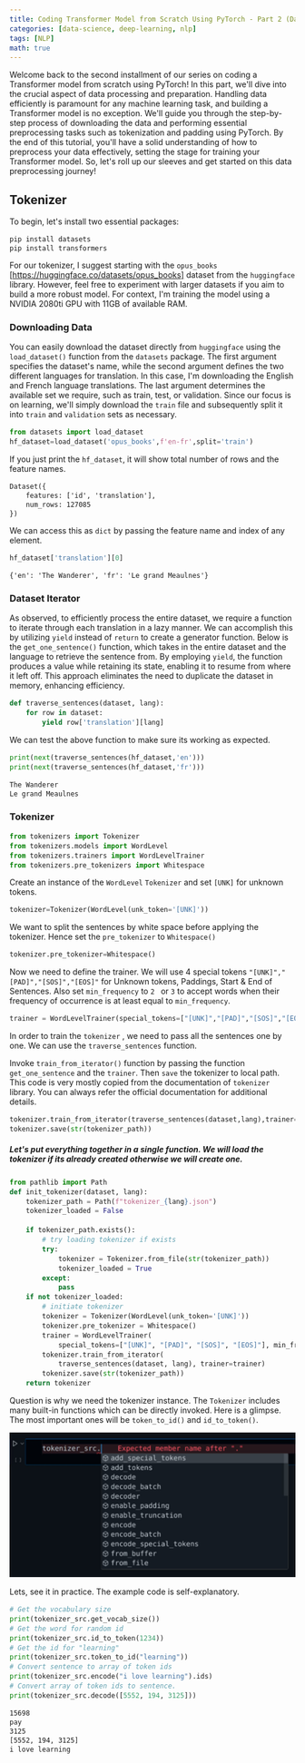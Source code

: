 ```yaml
---
title: Coding Transformer Model from Scratch Using PyTorch - Part 2 (Data Processing and Preparation)
categories: [data-science, deep-learning, nlp]
tags: [NLP]
math: true
---
```


Welcome back to the second installment of our series on coding a Transformer model from scratch using PyTorch! In this part, we'll dive into the crucial aspect of data processing and preparation. Handling data efficiently is paramount for any machine learning task, and building a Transformer model is no exception. We'll guide you through the step-by-step process of downloading the data and performing essential preprocessing tasks such as tokenization and padding using PyTorch. By the end of this tutorial, you'll have a solid understanding of how to preprocess your data effectively, setting the stage for training your Transformer model. So, let's roll up our sleeves and get started on this data preprocessing journey!

## Tokenizer

To begin, let's install two essential packages:

```shell
pip install datasets
pip install transformers
```

For our tokenizer, I suggest starting with the `opus_books` [https://huggingface.co/datasets/opus_books] dataset from the `huggingface` library. However, feel free to experiment with larger datasets if you aim to build a more robust model. For context, I'm training the model using a NVIDIA 2080ti GPU with 11GB of available RAM.

### Downloading Data

You can easily download the dataset directly from `huggingface` using the `load_dataset()` function from the `datasets` package. The first argument specifies the dataset's name, while the second argument defines the two different languages for translation. In this case, I'm downloading the English and French language translations. The last argument determines the available set we require, such as train, test, or validation. Since our focus is on learning, we'll simply download the `train` file and subsequently split it into `train` and `validation` sets as necessary.

```python
from datasets import load_dataset
hf_dataset=load_dataset('opus_books',f'en-fr',split='train')
```

If you just print the `hf_dataset`, it will show total number of rows and the feature names.

```
Dataset({
    features: ['id', 'translation'],
    num_rows: 127085
})
```

We can access this as `dict` by passing the feature name and index of any element.

```python
hf_dataset['translation'][0]
```

```
{'en': 'The Wanderer', 'fr': 'Le grand Meaulnes'}
```

### Dataset Iterator

As observed, to efficiently process the entire dataset, we require a function to iterate through each translation in a lazy manner. We can accomplish this by utilizing `yield` instead of `return` to create a generator function. Below is the `get_one_sentence()` function, which takes in the entire dataset and the language to retrieve the sentence from. By employing `yield`, the function produces a value while retaining its state, enabling it to resume from where it left off. This approach eliminates the need to duplicate the dataset in memory, enhancing efficiency.

```python
def traverse_sentences(dataset, lang):
    for row in dataset:
        yield row['translation'][lang]
```

We can test the above function to make sure its working as expected.

```python
print(next(traverse_sentences(hf_dataset,'en')))
print(next(traverse_sentences(hf_dataset,'fr')))
```

```
The Wanderer
Le grand Meaulnes
```

### Tokenizer

```python
from tokenizers import Tokenizer
from tokenizers.models import WordLevel
from tokenizers.trainers import WordLevelTrainer
from tokenizers.pre_tokenizers import Whitespace
```

Create an instance of the `WordLevel` `Tokenizer` and set `[UNK]` for unknown tokens. 

```python
tokenizer=Tokenizer(WordLevel(unk_token='[UNK]'))
```

We want to split the sentences by white space before applying the tokenizer. Hence set the `pre_tokenizer` to `Whitespace()`

```python
tokenizer.pre_tokenizer=Whitespace()
```

Now we need to define the trainer. We will use 4 special tokens `"[UNK]","[PAD]","[SOS]","[EOS]"` for Unknown tokens, Paddings, Start & End of Sentences. Also set `min_frequency` to `2 ` or `3` to accept words when their frequency of occurrence is at least equal to `min_frequency`.

```python
trainer = WordLevelTrainer(special_tokens=["[UNK]","[PAD]","[SOS]","[EOS]"],min_frequency=2)
```

In order to train the `tokenizer` , we need to pass all the sentences one by one. We can use the `traverse_sentences` function. 

Invoke `train_from_iterator()` function by passing the function `get_one_sentence` and the `trainer`. Then `save` the tokenizer to local path. This code is very mostly copied from the documentation of `tokenizer` library. You can always refer the official documentation for additional details.

```python
tokenizer.train_from_iterator(traverse_sentences(dataset,lang),trainer=trainer)
tokenizer.save(str(tokenizer_path))
```

##### Let's put everything together in a single function. We will load the tokenizer if its already created otherwise we will create one. 

```python
from pathlib import Path
def init_tokenizer(dataset, lang):
    tokenizer_path = Path(f"tokenizer_{lang}.json")
    tokenizer_loaded = False

    if tokenizer_path.exists():
        # try loading tokenizer if exists
        try:
            tokenizer = Tokenizer.from_file(str(tokenizer_path))
            tokenizer_loaded = True
        except:
            pass
    if not tokenizer_loaded:
        # initiate tokenizer
        tokenizer = Tokenizer(WordLevel(unk_token='[UNK]'))
        tokenizer.pre_tokenizer = Whitespace()
        trainer = WordLevelTrainer(
            special_tokens=["[UNK]", "[PAD]", "[SOS]", "[EOS]"], min_frequency=2)
        tokenizer.train_from_iterator(
            traverse_sentences(dataset, lang), trainer=trainer)
        tokenizer.save(str(tokenizer_path))
    return tokenizer
```

Question is why we need the tokenizer instance. The `Tokenizer` includes many built-in functions which can be directly invoked. Here is a glimpse. The most important ones will be `token_to_id()` and `id_to_token()`.

<img src="../assets/img/coding-transformer-model-from-scratch-using-pytorch-part-2-adeveloperdiary.jpg" alt="coding-transformer-model-from-scratch-using-pytorch-part-2-adeveloperdiary.jpg" style="zoom:50%;" />

Lets, see it in practice. The example code is self-explanatory. 

```python
# Get the vocabulary size
print(tokenizer_src.get_vocab_size())
# Get the word for random id
print(tokenizer_src.id_to_token(1234))
# Get the id for "learning"
print(tokenizer_src.token_to_id("learning"))
# Convert sentence to array of token ids
print(tokenizer_src.encode("i love learning").ids)
# Convert array of token ids to sentence.
print(tokenizer_src.decode([5552, 194, 3125]))
```

```
15698
pay
3125
[5552, 194, 3125]
i love learning
```





